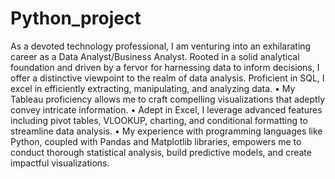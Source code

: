 # Python_project 

As a devoted technology professional, I am venturing into an exhilarating career as a Data Analyst/Business Analyst. Rooted in a solid analytical foundation and driven by a fervor for harnessing data to inform decisions, I offer a distinctive viewpoint to the realm of data analysis.
 Proficient in SQL, I excel in efficiently extracting, manipulating, and analyzing data.
• My Tableau proficiency allows me to craft compelling visualizations that adeptly convey intricate information.
• Adept in Excel, I leverage advanced features including pivot tables, VLOOKUP, charting, and conditional formatting to streamline data analysis.
• My experience with programming languages like Python, coupled with Pandas and Matplotlib libraries, empowers me to conduct thorough statistical analysis, build predictive models, and create impactful visualizations.


